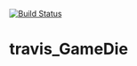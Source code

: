 [![Build Status](https://travis-ci.org/akshaygore06/travis_example.svg?branch=master)](https://travis-ci.org/akshaygore06/travis_GameDie)

# travis_GameDie
